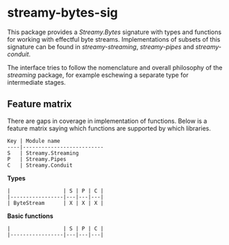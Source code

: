 # streamy-bytes-sig

This package provides a *Streamy.Bytes* signature with types and functions for
working with effectful byte streams. Implementations of subsets of this
signature can be found in *streamy-streaming*, *streamy-pipes* and
*streamy-conduit*.

The interface tries to follow the nomenclature and overall philosophy of the
*streaming* package, for example eschewing a separate type for intermediate
stages.

## Feature matrix

There are gaps in coverage in implementation of functions.  Below is a feature
matrix saying which functions are supported by which libraries.

    Key | Module name
    ----|--------------------------
    S   | Streamy.Streaming
    P   | Streamy.Pipes
    C   | Streamy.Conduit

**Types**

    |                 | S | P | C |
    |-----------------|---|---|---|
    | ByteStream      | X | X | X |

**Basic functions**

    |                 | S | P | C |
    |-----------------|---|---|---|

